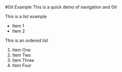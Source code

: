 #Git Example
This is a quick demo of navigation and Git

This is a list example
* Item 1
* Item 2

This is an ordered list

1. Item One
2. Item Two
3. Item Three
4. Item Four
